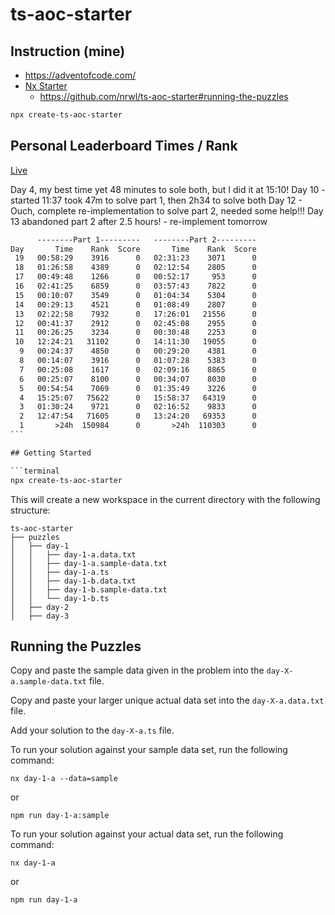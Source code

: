 # ts-aoc-starter

## Instruction (mine)

- <https://adventofcode.com/>
- [Nx Starter](https://nx.dev/advent-of-code)
  - https://github.com/nrwl/ts-aoc-starter#running-the-puzzles

```bash
npx create-ts-aoc-starter
```

## Personal Leaderboard Times / Rank

[Live](https://adventofcode.com/2023/leaderboard/self)

Day 4, my best time yet 48 minutes to sole both, but I did it at 15:10!
Day 10 - started 11:37 took 47m to solve part 1, then 2h34 to solve both
Day 12 - Ouch, complete re-implementation to solve part 2, needed some help!!!
Day 13 abandoned part 2 after 2.5 hours! - re-implement tomorrow

````txt
      --------Part 1---------   --------Part 2---------
Day       Time    Rank  Score       Time    Rank  Score
 19   00:58:29    3916      0   02:31:23    3071      0
 18   01:26:58    4389      0   02:12:54    2805      0
 17   00:49:48    1266      0   00:52:17     953      0
 16   02:41:25    6859      0   03:57:43    7822      0
 15   00:10:07    3549      0   01:04:34    5304      0
 14   00:29:13    4521      0   01:08:49    2807      0
 13   02:22:58    7932      0   17:26:01   21556      0
 12   00:41:37    2912      0   02:45:08    2955      0
 11   00:26:25    3234      0   00:30:48    2253      0
 10   12:24:21   31102      0   14:11:30   19055      0
  9   00:24:37    4850      0   00:29:20    4381      0
  8   00:14:07    3916      0   01:07:28    5383      0
  7   00:25:08    1617      0   02:09:16    8865      0
  6   00:25:07    8100      0   00:34:07    8030      0
  5   00:54:54    7069      0   01:35:49    3226      0
  4   15:25:07   75622      0   15:58:37   64319      0
  3   01:30:24    9721      0   02:16:52    9833      0
  2   12:47:54   71605      0   13:24:20   69353      0
  1       >24h  150984      0       >24h  110303      0
```

## Getting Started

```terminal
npx create-ts-aoc-starter
````

This will create a new workspace in the current directory with the following structure:

```file-tree
ts-aoc-starter
├── puzzles
│   ├── day-1
│   │   ├── day-1-a.data.txt
│   │   ├── day-1-a.sample-data.txt
│   │   ├── day-1-a.ts
│   │   ├── day-1-b.data.txt
│   │   ├── day-1-b.sample-data.txt
│   │   └── day-1-b.ts
│   ├── day-2
│   ├── day-3
```

## Running the Puzzles

Copy and paste the sample data given in the problem into the `day-X-a.sample-data.txt` file.

Copy and paste your larger unique actual data set into the `day-X-a.data.txt` file.

Add your solution to the `day-X-a.ts` file.

To run your solution against your sample data set, run the following command:

```terminal
nx day-1-a --data=sample
```

or

```terminal
npm run day-1-a:sample
```

To run your solution against your actual data set, run the following command:

```terminal
nx day-1-a
```

or

```terminal
npm run day-1-a
```
